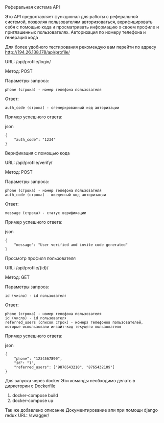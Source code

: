 Реферальная система API

Это API предоставляет функционал для работы с реферальной системой, позволяя пользователям авторизоваться, верифицировать себя с помощью кода и просматривать информацию о своем профиле и приглашенных пользователях.
Авторизация по номеру телефона и генерация кода

Для более удобного тестирования рекомендую вам перейти по адресу http://194.26.138.178/api/profile/

URL: /api/profile/login/

Метод: POST

Параметры запроса:

    phone (строка) - номер телефона пользователя

Ответ:

    auth_code (строка) - сгенерированный код авторизации

Пример успешного ответа:

json

    {
        "auth_code": "1234"
    }

Верификация с помощью кода

URL: /api/profile/verify/

Метод: POST

Параметры запроса:

    phone (строка) - номер телефона пользователя
    auth_code (строка) - введенный код авторизации

Ответ:

    message (строка) - статус верификации

Пример успешного ответа:

json

    {
        "message": "User verified and invite code generated"
    }

Просмотр профиля пользователя

URL: /api/profile/{id}/

Метод: GET

Параметры запроса:

    id (число) - id пользователя

Ответ:

    phone (строка) - номер телефона пользователя
    id (число) - id пользователя
    referred_users (список строк) - номера телефонов пользователей, которые использовали инвайт-код текущего пользователя

Пример успешного ответа:

json

    {
        "phone": "1234567890",
        "id": "1",
        "referred_users": ["9876543210", "8765432109"]
    }
Для запуска через docker
Эти команды необходимо делать в диркетории с Dockerfile
1. docker-compose build
2. docker-compose up

Так же добавлено описание Документирование апи при помощи django redux
URL: /swagger/
